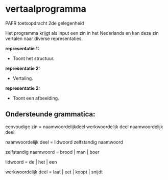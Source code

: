 # vertaalprogramma
PAFR toetsopdracht 2de gelegenheid

Het programma krijgt als input een zin in het Nederlands en kan deze zin vertalen naar diverse representaties.

**representatie 1:**

- Toont het structuur.

**representatie 2:** 

- Vertaling.

**representatie 2:** 

- Toont een afbeelding.

## Ondersteunde grammatica:

eenvoudige zin = naamwoordelijkdeel werkwoordelijk deel naamwoordelijk deel 
  
naamwoordelijk deel = lidwoord zelfstandig naamwoord 
  
zelfstandig naamwoord = brood | man | boer

lidwoord = de | het | een

werkwoordelijk deel = laat | eet | koopt | snijdt
